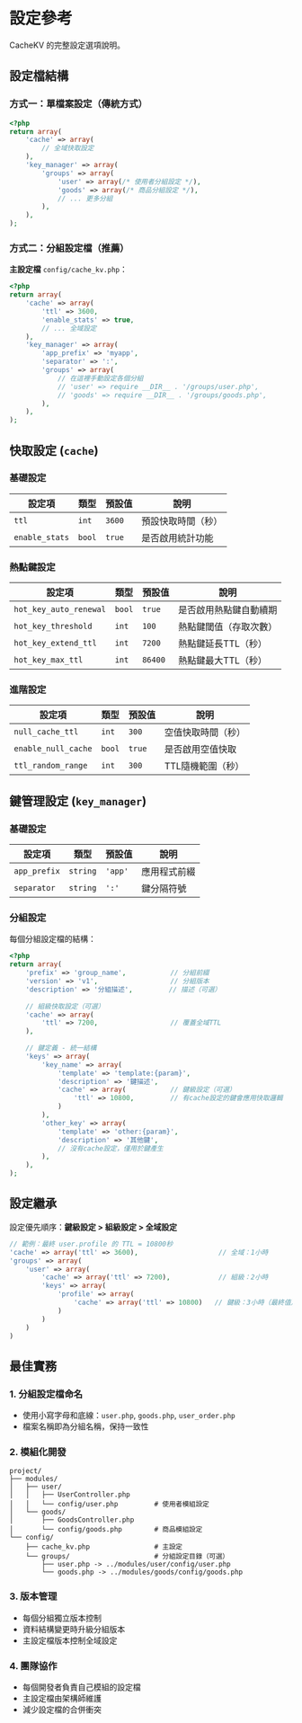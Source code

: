 # 設定參考

CacheKV 的完整設定選項說明。

## 設定檔結構

### 方式一：單檔案設定（傳統方式）

```php
<?php
return array(
    'cache' => array(
        // 全域快取設定
    ),
    'key_manager' => array(
        'groups' => array(
            'user' => array(/* 使用者分組設定 */),
            'goods' => array(/* 商品分組設定 */),
            // ... 更多分組
        ),
    ),
);
```

### 方式二：分組設定檔（推薦）

**主設定檔** `config/cache_kv.php`：
```php
<?php
return array(
    'cache' => array(
        'ttl' => 3600,
        'enable_stats' => true,
        // ... 全域設定
    ),
    'key_manager' => array(
        'app_prefix' => 'myapp',
        'separator' => ':',
        'groups' => array(
            // 在這裡手動設定各個分組
            // 'user' => require __DIR__ . '/groups/user.php',
            // 'goods' => require __DIR__ . '/groups/goods.php',
        ),
    ),
);
```

## 快取設定 (`cache`)

### 基礎設定

| 設定項 | 類型 | 預設值 | 說明 |
|--------|------|--------|------|
| `ttl` | `int` | `3600` | 預設快取時間（秒） |
| `enable_stats` | `bool` | `true` | 是否啟用統計功能 |

### 熱點鍵設定

| 設定項 | 類型 | 預設值 | 說明 |
|--------|------|--------|------|
| `hot_key_auto_renewal` | `bool` | `true` | 是否啟用熱點鍵自動續期 |
| `hot_key_threshold` | `int` | `100` | 熱點鍵閾值（存取次數） |
| `hot_key_extend_ttl` | `int` | `7200` | 熱點鍵延長TTL（秒） |
| `hot_key_max_ttl` | `int` | `86400` | 熱點鍵最大TTL（秒） |

### 進階設定

| 設定項 | 類型 | 預設值 | 說明 |
|--------|------|--------|------|
| `null_cache_ttl` | `int` | `300` | 空值快取時間（秒） |
| `enable_null_cache` | `bool` | `true` | 是否啟用空值快取 |
| `ttl_random_range` | `int` | `300` | TTL隨機範圍（秒） |

## 鍵管理設定 (`key_manager`)

### 基礎設定

| 設定項 | 類型 | 預設值 | 說明 |
|--------|------|--------|------|
| `app_prefix` | `string` | `'app'` | 應用程式前綴 |
| `separator` | `string` | `':'` | 鍵分隔符號 |

### 分組設定

每個分組設定檔的結構：

```php
<?php
return array(
    'prefix' => 'group_name',           // 分組前綴
    'version' => 'v1',                  // 分組版本
    'description' => '分組描述',         // 描述（可選）
    
    // 組級快取設定（可選）
    'cache' => array(
        'ttl' => 7200,                  // 覆蓋全域TTL
    ),
    
    // 鍵定義 - 統一結構
    'keys' => array(
        'key_name' => array(
            'template' => 'template:{param}',
            'description' => '鍵描述',
            'cache' => array(           // 鍵級設定（可選）
                'ttl' => 10800,         // 有cache設定的鍵會應用快取邏輯
            )
        ),
        'other_key' => array(
            'template' => 'other:{param}',
            'description' => '其他鍵',
            // 沒有cache設定，僅用於鍵產生
        ),
    ),
);
```

## 設定繼承

設定優先順序：**鍵級設定 > 組級設定 > 全域設定**

```php
// 範例：最終 user.profile 的 TTL = 10800秒
'cache' => array('ttl' => 3600),                    // 全域：1小時
'groups' => array(
    'user' => array(
        'cache' => array('ttl' => 7200),            // 組級：2小時
        'keys' => array(
            'profile' => array(
                'cache' => array('ttl' => 10800)   // 鍵級：3小時（最終值）
            )
        )
    )
)
```

## 最佳實務

### 1. 分組設定檔命名

- 使用小寫字母和底線：`user.php`, `goods.php`, `user_order.php`
- 檔案名稱即為分組名稱，保持一致性

### 2. 模組化開發

```
project/
├── modules/
│   ├── user/
│   │   ├── UserController.php
│   │   └── config/user.php         # 使用者模組設定
│   └── goods/
│       ├── GoodsController.php
│       └── config/goods.php        # 商品模組設定
└── config/
    ├── cache_kv.php                # 主設定
    └── groups/                     # 分組設定目錄（可選）
        ├── user.php -> ../modules/user/config/user.php
        └── goods.php -> ../modules/goods/config/goods.php
```

### 3. 版本管理

- 每個分組獨立版本控制
- 資料結構變更時升級分組版本
- 主設定檔版本控制全域設定

### 4. 團隊協作

- 每個開發者負責自己模組的設定檔
- 主設定檔由架構師維護
- 減少設定檔的合併衝突
